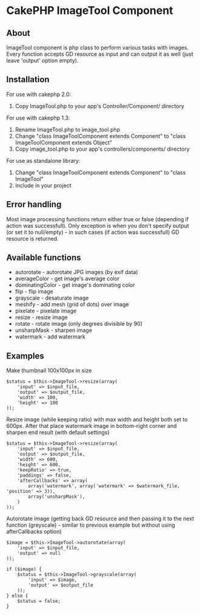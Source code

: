 CakePHP ImageTool Component
================================

About
--------------------------------

ImageTool component is php class to perform various tasks with images. Every function accepts
GD resource as input and can output it as well (just leave 'output' option empty).

Installation
--------------------------------

For use with cakephp 2.0:

1) Copy ImageTool.php to your app's Controller/Component/ directory

For use with cakephp 1.3:

1) Rename ImageTool.php to image_tool.php
2) Change "class ImageToolComponent extends Component" to "class ImageToolComponent extends Object"
3) Copy image_tool.php to your app's controllers/components/ directory

For use as standalone library:

1) Change "class ImageToolComponent extends Component" to "class ImageTool"
2) Include in your project

Error handling
--------------------------------

Most image processing functions return either true or false (depending if action was successfull). Only exception is when
you don't specify output (or set it to null/empty) - in such cases (if action was successfull) GD resource is returned.


Available functions
--------------------------------

* autorotate - autorotate JPG images (by exif data)
* averageColor - get image's average color
* dominatingColor - get image's dominating color
* flip - flip image
* grayscale - desaturate image
* meshify - add mesh (grid of dots) over image
* pixelate - pixelate image
* resize - resize image
* rotate - rotate image (only degrees divisible by 90)
* unsharpMask - sharpen image
* watermark - add watermark

Examples
--------------------------------

Make thumbnail 100x100px in size

	$status = $this->ImageTool->resize(array(
		'input' => $input_file,
		'output' => $output_file,
		'width' => 100,
		'height' => 100
	));

Resize image (while keeping ratio) with max width and height both set to 600px. After that place watermark
image in bottom-right corner and sharpen end result (with default settings)

	$status = $this->ImageTool->resize(array(
		'input' => $input_file,
		'output' => $output_file,
		'width' => 600,
		'height' => 600,
		'keepRatio' => true,
		'paddings' => false,
		'afterCallbacks' => array(
			array('watermark', array('watermark' => $watermark_file, 'position' => 3)),
			array('unsharpMask'),
		)
	));

Autorotate image (getting back GD resource and then passing it to the next function (greyscale) - similar to previous
example but without using afterCallbacks option)

	$image = $this->ImageTool->autorotate(array(
		'input' => $input_file,
		'output' => null
	));

	if ($image) {
		$status = $this->ImageTool->grayscale(array(
			'input' => $image,
			'output' => $output_file
		));
	} else {
		$status = false;
	}